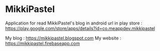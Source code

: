 # MikkiPastel
Application for read MikkiPastel's blog in android
url in play store : https://play.google.com/store/apps/details?id=co.meappdev.mikkipastel

My blog : https://mikkipastel.blogspot.com
My website : https://mikkipastel.firebaseapp.com
